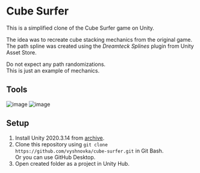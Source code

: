 # Cube Surfer

This is a simplified clone of the Cube Surfer game on Unity.

The idea was to recreate cube stacking mechanics from the original game.    
The path spline was created using the *Dreamteck Splines* plugin from Unity Asset Store.

Do not expect any path randomizations.    
This is just an example of mechanics.

## Tools

![image](https://img.shields.io/badge/Unity-100000?style=for-the-badge&logo=unity&logoColor=white) 
![image](https://img.shields.io/badge/C%23-239120?style=for-the-badge&logo=c-sharp&logoColor=white) 

## Setup

1. Install Unity 2020.3.14 from [archive](https://unity3d.com/get-unity/download/archive).    
2. Clone this repository using `git clone https://github.com/vyshnovka/cube-surfer.git` in Git Bash.    
Or you can use GitHub Desktop.  
4. Open created folder as a project in Unity Hub.    
